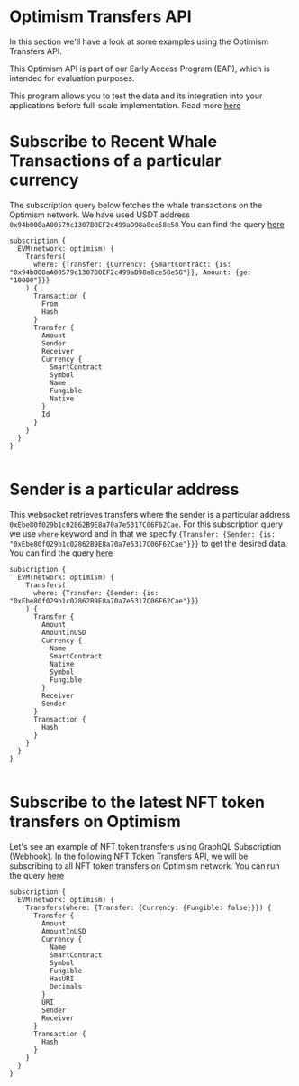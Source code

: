 # Optimism Transfers API

<head>
<meta name="title" content="Optimism Transfers API"/>
<meta name="description" content="Get all historical & realtime transfers details for an address or a contract, capturing internal transfers, external transfers and token transfers."/>
<meta name="keywords" content="optimism transfers api, optimism transfers python api, optimism transfers scan api, optimism transfers api docs, transfers crypto api, transfers blockchain api, optimism network api"/>
<meta name="robots" content="index, follow"/>
<meta http-equiv="Content-Type" content="text/html; charset=utf-8"/>
<meta name="language" content="English"/>

<!-- Open Graph / Facebook -->

<meta property="og:type" content="website" />
<meta
  property="og:title"
  content="Optimism Transfers API"
/>
<meta
  property="og:description"
  content="Get all historical & realtime transfers for an address or a contract, capturing internal transfers, external transfers and token transfers."
/>

<!-- Twitter -->

<meta property="twitter:card" content="summary_large_image" />
<meta property="twitter:title" content="Optimism Transfers API" />
<meta property="twitter:description" content="Get all historical & realtime transfers for an address or a contract, capturing internal transfers, external transfers and token transfers." />
</head>

In this section we'll have a look at some examples using the Optimism Transfers API.

This Optimism API is part of our Early Access Program (EAP), which is intended for evaluation purposes.

This program allows you to test the data and its integration into your applications before full-scale implementation. Read more [here](https://docs.bitquery.io/docs/graphql/dataset/EAP/)

# Subscribe to Recent Whale Transactions of a particular currency

The subscription query below fetches the whale transactions on the Optimism network. We have used USDT address `0x94b008aA00579c1307B0EF2c499aD98a8ce58e58`
You can find the query [here](https://ide.bitquery.io/Whale-transfers-of-USDT-on-optimism)

```
subscription {
  EVM(network: optimism) {
    Transfers(
      where: {Transfer: {Currency: {SmartContract: {is: "0x94b008aA00579c1307B0EF2c499aD98a8ce58e58"}}, Amount: {ge: "10000"}}}
    ) {
      Transaction {
        From
        Hash
      }
      Transfer {
        Amount
        Sender
        Receiver
        Currency {
          SmartContract
          Symbol
          Name
          Fungible
          Native
        }
        Id
      }
    }
  }
}


```

# Sender is a particular address

This websocket retrieves transfers where the sender is a particular address `0xEbe80f029b1c02862B9E8a70a7e5317C06F62Cae`. For this subscription query we use `where` keyword and in that we specify `{Transfer: {Sender: {is: "0xEbe80f029b1c02862B9E8a70a7e5317C06F62Cae"}}}` to get the desired data. You can find the query [here](https://ide.bitquery.io/Sender-is-a-particular-address)

```
subscription {
  EVM(network: optimism) {
    Transfers(
      where: {Transfer: {Sender: {is: "0xEbe80f029b1c02862B9E8a70a7e5317C06F62Cae"}}}
    ) {
      Transfer {
        Amount
        AmountInUSD
        Currency {
          Name
          SmartContract
          Native
          Symbol
          Fungible
        }
        Receiver
        Sender
      }
      Transaction {
        Hash
      }
    }
  }
}


```

# Subscribe to the latest NFT token transfers on Optimism

Let's see an example of NFT token transfers using GraphQL Subscription (Webhook). In the following NFT Token Transfers API, we will be subscribing to all NFT token transfers on Optimism network. You can run the query [here](https://ide.bitquery.io/NFT-Token-Transfers-API_1)

```
subscription {
  EVM(network: optimism) {
    Transfers(where: {Transfer: {Currency: {Fungible: false}}}) {
      Transfer {
        Amount
        AmountInUSD
        Currency {
          Name
          SmartContract
          Symbol
          Fungible
          HasURI
          Decimals
        }
        URI
        Sender
        Receiver
      }
      Transaction {
        Hash
      }
    }
  }
}



```
